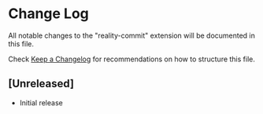 # Change Log

All notable changes to the "reality-commit" extension will be documented in this file.

Check [Keep a Changelog](http://keepachangelog.com/) for recommendations on how to structure this file.

## [Unreleased]

- Initial release